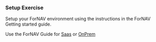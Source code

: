 ### Setup Exercise

Setup your ForNAV environment using the instructions in the ForNAV Getting started guide.

Use the ForNAV Guide for [Saas](https://renebrummel.github.io/ForNAVGuide/#/ForNAVForBCSaaS/) or [OnPrem](https://renebrummel.github.io/ForNAVGuide/#/ForNAVForBCOnPrem/)

<!-- ToDO -> edit links -->